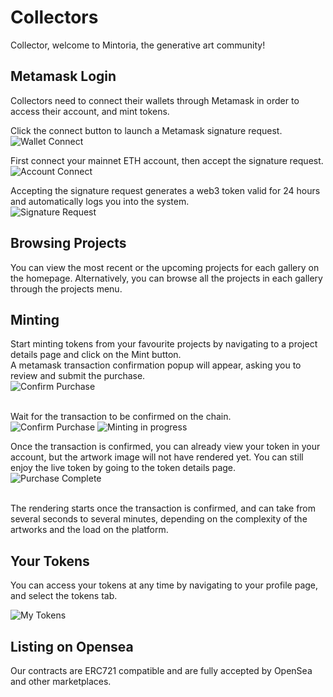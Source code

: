 # Collectors

Collector, welcome to Mintoria, the generative art community!

## Metamask Login

Collectors need to connect their wallets through Metamask in order to access their account, and mint tokens.

Click the connect button to launch a Metamask signature request. <br />
![Wallet Connect](/images/connect/wallet-connect.png)

First connect your mainnet ETH account, then accept the signature request.<br />
![Account Connect](/images/connect/account-connect.jpg)

Accepting the signature request generates a web3 token valid for 24 hours and automatically logs you into the system.<br />
![Signature Request](/images/connect/signature-request.jpg)

## Browsing Projects

You can view the most recent or the upcoming projects for each gallery on the homepage.
Alternatively, you can browse all the projects in each gallery through the projects menu.

## Minting

Start minting tokens from your favourite projects by navigating to a project details page and click on the Mint button.
<br />A metamask transaction confirmation popup will appear, asking you to review and submit the purchase. <br />
![Confirm Purchase](/images/collector/confirm-mint-tx.png)
<br /><br />

Wait for the transaction to be confirmed on the chain.<br />
![Confirm Purchase](/images/collector/pending-tx.png)
![Minting in progress](/images/collector/minting-in-progress.png)

Once the transaction is confirmed, you can already view your token in your account, but the artwork image will not have rendered yet. You can still enjoy the live token by going to the token details page.
![Purchase Complete](/images/collector/purchase-complete.png)

<br />
The rendering starts once the transaction is confirmed, and can take from several seconds to several minutes, depending on the complexity of the artworks and the load on the platform.

## Your Tokens

You can access your tokens at any time by navigating to your profile page, and select the tokens tab.

![My Tokens](/images/collector/my-tokens.png)

## Listing on Opensea

Our contracts are ERC721 compatible and are fully accepted by OpenSea and other marketplaces.
